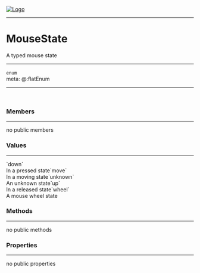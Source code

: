 
[![Logo](../../../images/logo.png)](../../../api/index.html)

---



<h1>MouseState</h1>

A typed mouse state

---

`enum`
<span class="meta">
<br/>meta: @:flatEnum
</span>


---

&nbsp;
&nbsp;

<h3>Members</h3> <hr/>no public members<h3>Values</h3> <hr/><span class="member signature apipage">`down`<br/> </span>
        <span class="small_desc_flat">In a pressed state</span><span class="member signature apipage">`move`<br/> </span>
        <span class="small_desc_flat">In a moving state</span><span class="member signature apipage">`unknown`<br/> </span>
        <span class="small_desc_flat">An unknown state</span><span class="member signature apipage">`up`<br/> </span>
        <span class="small_desc_flat">In a released state</span><span class="member signature apipage">`wheel`<br/> </span>
        <span class="small_desc_flat">A mouse wheel state</span>

<h3>Methods</h3> <hr/>no public methods

<h3>Properties</h3> <hr/>no public properties

&nbsp;
&nbsp;
&nbsp;